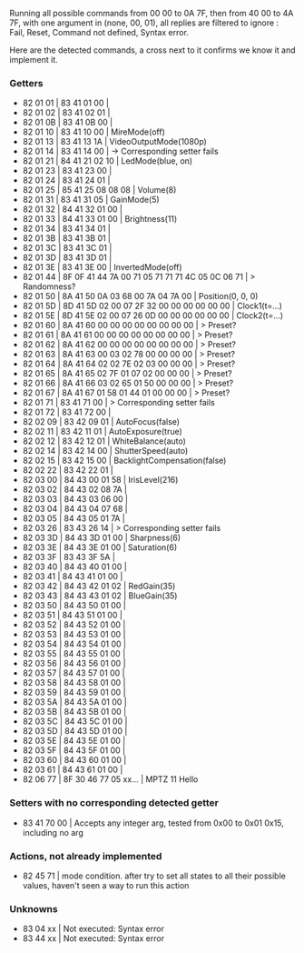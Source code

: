 Running all possible commands from 00 00 to 0A 7F, then from 40 00 to 4A 7F, with one argument in (none, 00, 01), all replies are filtered to ignore : Fail, Reset, Command not defined, Syntax error.

Here are the detected commands, a cross next to it confirms we know it and implement it.

### Getters

- 82 01 01 | 83 41 01 00                                      |
- 82 01 02 | 83 41 02 01                                      |
- 82 01 0B | 83 41 0B 00                                      |
- 82 01 10 | 83 41 10 00                                      | MireMode(off)
- 82 01 13 | 83 41 13 1A                                      | VideoOutputMode(1080p)
- 82 01 14 | 83 41 14 00                                      | -> Corresponding setter fails
- 82 01 21 | 84 41 21 02 10                                   | LedMode(blue, on)
- 82 01 23 | 83 41 23 00                                      |
- 82 01 24 | 83 41 24 01                                      |
- 82 01 25 | 85 41 25 08 08 08                                | Volume(8)
- 82 01 31 | 83 41 31 05                                      | GainMode(5)
- 82 01 32 | 84 41 32 01 00                                   |
- 82 01 33 | 84 41 33 01 00                                   | Brightness(11)
- 82 01 34 | 83 41 34 01                                      |
- 82 01 3B | 83 41 3B 01                                      |
- 82 01 3C | 83 41 3C 01                                      |
- 82 01 3D | 83 41 3D 01                                      |
- 82 01 3E | 83 41 3E 00                                      | InvertedMode(off)
- 82 01 44 | 8F 0F 41 44 7A 00 71 05 71 71 71 4C 05 0C 06 71  | > Randomness?
- 82 01 50 | 8A 41 50 0A 03 68 00 7A 04 7A 00                 | Position(0, 0, 0)
- 82 01 5D | 8D 41 5D 02 00 07 2F 32 00 00 00 00 00 00        | Clock1(t=...)
- 82 01 5E | 8D 41 5E 02 00 07 26 0D 00 00 00 00 00 00        | Clock2(t=...)
- 82 01 60 | 8A 41 60 00 00 00 00 00 00 00 00                 | > Preset?
- 82 01 61 | 8A 41 61 00 00 00 00 00 00 00 00                 | > Preset? 
- 82 01 62 | 8A 41 62 00 00 00 00 00 00 00 00                 | > Preset?
- 82 01 63 | 8A 41 63 00 03 02 78 00 00 00 00                 | > Preset?
- 82 01 64 | 8A 41 64 02 02 7E 02 03 00 00 00                 | > Preset?
- 82 01 65 | 8A 41 65 02 7F 01 07 02 00 00 00                 | > Preset?
- 82 01 66 | 8A 41 66 03 02 65 01 50 00 00 00                 | > Preset?
- 82 01 67 | 8A 41 67 01 58 01 44 01 00 00 00                 | > Preset?
- 82 01 71 | 83 41 71 00                                      | > Corresponding setter fails
- 82 01 72 | 83 41 72 00                                      | 
- 82 02 09 | 83 42 09 01                                      | AutoFocus(false)
- 82 02 11 | 83 42 11 01                                      | AutoExposure(true)
- 82 02 12 | 83 42 12 01                                      | WhiteBalance(auto)
- 82 02 14 | 83 42 14 00                                      | ShutterSpeed(auto)
- 82 02 15 | 83 42 15 00                                      | BacklightCompensation(false)
- 82 02 22 | 83 42 22 01                                      |
- 82 03 00 | 84 43 00 01 58                                   | IrisLevel(216)
- 82 03 02 | 84 43 02 08 7A                                   | 
- 82 03 03 | 84 43 03 06 00                                   | 
- 82 03 04 | 84 43 04 07 68                                   | 
- 82 03 05 | 84 43 05 01 7A                                   | 
- 82 03 26 | 83 43 26 14                                      | > Corresponding setter fails
- 82 03 3D | 84 43 3D 01 00                                   | Sharpness(6)
- 82 03 3E | 84 43 3E 01 00                                   | Saturation(6)
- 82 03 3F | 83 43 3F 5A                                      |
- 82 03 40 | 84 43 40 01 00                                   |
- 82 03 41 | 84 43 41 01 00                                   |
- 82 03 42 | 84 43 42 01 02                                   | RedGain(35)
- 82 03 43 | 84 43 43 01 02                                   | BlueGain(35)
- 82 03 50 | 84 43 50 01 00                                   |
- 82 03 51 | 84 43 51 01 00                                   |
- 82 03 52 | 84 43 52 01 00                                   |
- 82 03 53 | 84 43 53 01 00                                   |
- 82 03 54 | 84 43 54 01 00                                   |
- 82 03 55 | 84 43 55 01 00                                   |
- 82 03 56 | 84 43 56 01 00                                   |
- 82 03 57 | 84 43 57 01 00                                   |
- 82 03 58 | 84 43 58 01 00                                   |
- 82 03 59 | 84 43 59 01 00                                   |
- 82 03 5A | 84 43 5A 01 00                                   |
- 82 03 5B | 84 43 5B 01 00                                   |
- 82 03 5C | 84 43 5C 01 00                                   |
- 82 03 5D | 84 43 5D 01 00                                   |
- 82 03 5E | 84 43 5E 01 00                                   |
- 82 03 5F | 84 43 5F 01 00                                   |
- 82 03 60 | 84 43 60 01 00                                   |
- 82 03 61 | 84 43 61 01 00                                   |
- 82 06 77 | 8F 30 46 77 05 xx...                             | MPTZ 11 Hello 

### Setters with no corresponding detected getter

- 83 41 70 00 | Accepts any integer arg, tested from 0x00 to 0x01 0x15, including no arg

### Actions, not already implemented

- 82 45 71 | mode condition. after try to set all states to all their possible values, haven't seen a way to run this action

### Unknowns

- 83 04 xx | Not executed: Syntax error
- 83 44 xx | Not executed: Syntax error
